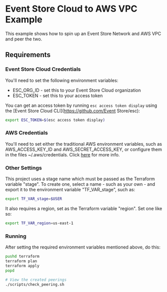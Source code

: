 # Event Store Cloud to AWS VPC Example

This example shows how to spin up an Event Store Network and AWS VPC and peer the two.

## Requirements

### Event Store Cloud Credentials

You'll need to set the following environment variables:

* ESC_ORG_ID - set this to your Event Store Cloud organization
* ESC_TOKEN - set this to your access token

You can get an access token by running `esc access token display` using the [Event Store Cloud CLI](https://github.com/Event Store/esc):

```bash
export ESC_TOKEN=$(esc access token display)
```

### AWS Credentials

You'll need to set either the traditional AWS environment variables, such as AWS_ACCESS_KEY_ID and AWS_SECRET_ACCESS_KEY, or configure them in the files ~/.aws/credentials. Click [here](https://registry.terraform.io/providers/hashicorp/aws/latest/docs#environment-variables) for more info.


### Other Settings

This project uses a stage name which must be passed as the Terraform variable "stage". To create one, select a name - such as your own - and export it to the environment variable "TF_VAR_stage", such as:

```bash
export TF_VAR_stage=$USER
```

It also requires a region, set as the Terraform variable "region". Set one like so:

```bash
export TF_VAR_region=us-east-1
```

### Running

After setting the required environment variables mentioned above, do this:

```bash
pushd terraform
terraform plan
terraform apply
popd

# View the created peerings
./scripts/check_peering.sh

```
